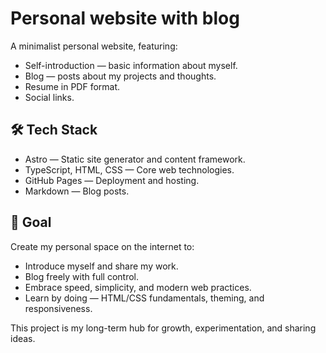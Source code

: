 # Personal website with blog

A minimalist personal website, featuring:

- Self-introduction — basic information about myself.
- Blog — posts about my projects and thoughts.
- Resume in PDF format.
- Social links.

## 🛠️ Tech Stack

- Astro — Static site generator and content framework.
- TypeScript, HTML, CSS — Core web technologies.
- GitHub Pages — Deployment and hosting.
- Markdown — Blog posts.

## 🎯 Goal

Create my personal space on the internet to:

- Introduce myself and share my work.
- Blog freely with full control.
- Embrace speed, simplicity, and modern web practices.
- Learn by doing — HTML/CSS fundamentals, theming, and responsiveness.

This project is my long-term hub for growth, experimentation, and sharing ideas.
